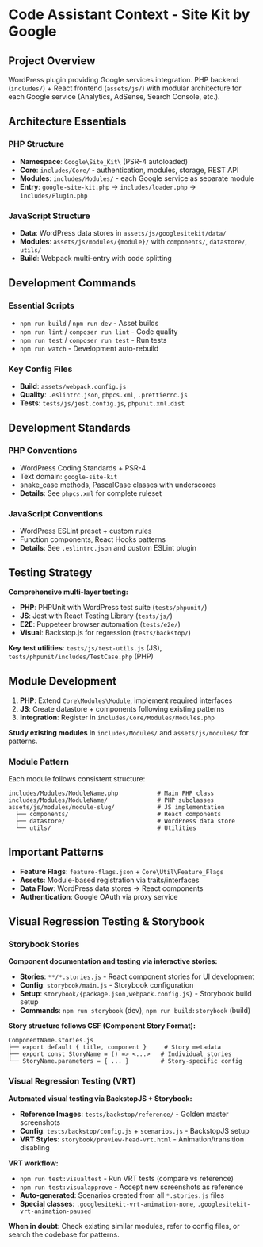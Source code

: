 # Code Assistant Context - Site Kit by Google

## Project Overview
WordPress plugin providing Google services integration. PHP backend (`includes/`) + React frontend (`assets/js/`) with modular architecture for each Google service (Analytics, AdSense, Search Console, etc.).

## Architecture Essentials

### PHP Structure
- **Namespace**: `Google\Site_Kit\` (PSR-4 autoloaded)
- **Core**: `includes/Core/` - authentication, modules, storage, REST API
- **Modules**: `includes/Modules/` - each Google service as separate module
- **Entry**: `google-site-kit.php` → `includes/loader.php` → `includes/Plugin.php`

### JavaScript Structure
- **Data**: WordPress data stores in `assets/js/googlesitekit/data/`
- **Modules**: `assets/js/modules/{module}/` with `components/`, `datastore/`, `utils/`
- **Build**: Webpack multi-entry with code splitting

## Development Commands

### Essential Scripts
- `npm run build` / `npm run dev` - Asset builds
- `npm run lint` / `composer run lint` - Code quality
- `npm run test` / `composer run test` - Run tests
- `npm run watch` - Development auto-rebuild

### Key Config Files
- **Build**: `assets/webpack.config.js`
- **Quality**: `.eslintrc.json`, `phpcs.xml`, `.prettierrc.js`
- **Tests**: `tests/js/jest.config.js`, `phpunit.xml.dist`

## Development Standards

### PHP Conventions
- WordPress Coding Standards + PSR-4
- Text domain: `google-site-kit`
- snake_case methods, PascalCase classes with underscores
- **Details**: See `phpcs.xml` for complete ruleset

### JavaScript Conventions  
- WordPress ESLint preset + custom rules
- Function components, React Hooks patterns
- **Details**: See `.eslintrc.json` and custom ESLint plugin

## Testing Strategy
**Comprehensive multi-layer testing:**
- **PHP**: PHPUnit with WordPress test suite (`tests/phpunit/`)
- **JS**: Jest with React Testing Library (`tests/js/`)
- **E2E**: Puppeteer browser automation (`tests/e2e/`)
- **Visual**: Backstop.js for regression (`tests/backstop/`)

**Key test utilities**: `tests/js/test-utils.js` (JS), `tests/phpunit/includes/TestCase.php` (PHP)

## Module Development
1. **PHP**: Extend `Core\Modules\Module`, implement required interfaces
2. **JS**: Create datastore + components following existing patterns
3. **Integration**: Register in `includes/Core/Modules/Modules.php`

**Study existing modules** in `includes/Modules/` and `assets/js/modules/` for patterns.

### Module Pattern
Each module follows consistent structure:
```
includes/Modules/ModuleName.php           # Main PHP class
includes/Modules/ModuleName/              # PHP subclasses
assets/js/modules/module-slug/            # JS implementation
  ├── components/                         # React components
  ├── datastore/                          # WordPress data store
  └── utils/                              # Utilities
```

## Important Patterns
- **Feature Flags**: `feature-flags.json` + `Core\Util\Feature_Flags`
- **Assets**: Module-based registration via traits/interfaces
- **Data Flow**: WordPress data stores → React components
- **Authentication**: Google OAuth via proxy service

## Visual Regression Testing & Storybook

### Storybook Stories
**Component documentation and testing via interactive stories:**
- **Stories**: `**/*.stories.js` - React component stories for UI development
- **Config**: `storybook/main.js` - Storybook configuration
- **Setup**: `storybook/{package.json,webpack.config.js}` - Storybook build setup
- **Commands**: `npm run storybook` (dev), `npm run build:storybook` (build)

**Story structure follows CSF (Component Story Format):**
```
ComponentName.stories.js
├── export default { title, component }     # Story metadata
├── export const StoryName = () => <...>   # Individual stories
└── StoryName.parameters = { ... }         # Story-specific config
```

### Visual Regression Testing (VRT)
**Automated visual testing via BackstopJS + Storybook:**
- **Reference Images**: `tests/backstop/reference/` - Golden master screenshots
- **Config**: `tests/backstop/config.js` + `scenarios.js` - BackstopJS setup
- **VRT Styles**: `storybook/preview-head-vrt.html` - Animation/transition disabling

**VRT workflow:**
- `npm run test:visualtest` - Run VRT tests (compare vs reference)
- `npm run test:visualapprove` - Accept new screenshots as reference
- **Auto-generated**: Scenarios created from all `*.stories.js` files
- **Special classes**: `.googlesitekit-vrt-animation-none`, `.googlesitekit-vrt-animation-paused`

**When in doubt**: Check existing similar modules, refer to config files, or search the codebase for patterns.
